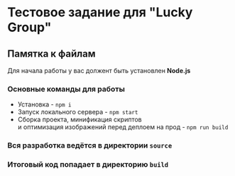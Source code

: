 # Тестовое задание для "Lucky Group"

## Памятка к файлам
Для начала работы у вас должент быть установлен **Node.js**

### Основные команды для работы
- Установка - `npm i`
- Запуск локального сервера - `npm start`
- Сборка проекта, минификация скриптов <br>
и оптимизация изображений перед деплоем на прод - `npm run build`

### Вся разработка ведётся в директории `source`
### Итоговый код попадает в директорию `build`
